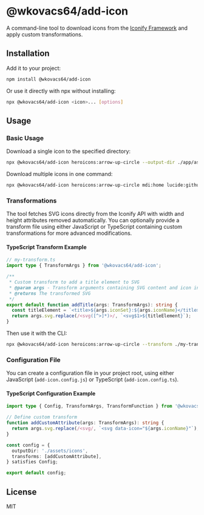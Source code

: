 # @wkovacs64/add-icon

A command-line tool to download icons from the [Iconify Framework](https://iconify.design/) and
apply custom transformations.

## Installation

Add it to your project:

```bash
npm install @wkovacs64/add-icon
```

Or use it directly with npx without installing:

```bash
npx @wkovacs64/add-icon <icon>... [options]
```

## Usage

### Basic Usage

Download a single icon to the specified directory:

```bash
npx @wkovacs64/add-icon heroicons:arrow-up-circle --output-dir ./app/assets/svg-icons
```

Download multiple icons in one command:

```bash
npx @wkovacs64/add-icon heroicons:arrow-up-circle mdi:home lucide:github --output-dir ./app/assets/svg-icons
```

### Transformations

The tool fetches SVG icons directly from the Iconify API with width and height attributes removed
automatically. You can optionally provide a transform file using either JavaScript or TypeScript
containing custom transformations for more advanced modifications.

#### TypeScript Transform Example

```ts
// my-transform.ts
import type { TransformArgs } from '@wkovacs64/add-icon';

/**
 * Custom transform to add a title element to SVG
 * @param args - Transform arguments containing SVG content and icon information
 * @returns The transformed SVG
 */
export default function addTitle(args: TransformArgs): string {
  const titleElement = `<title>${args.iconSet}:${args.iconName}</title>`;
  return args.svg.replace(/<svg([^>]*)>/, `<svg$1>${titleElement}`);
}
```

Then use it with the CLI:

```bash
npx @wkovacs64/add-icon heroicons:arrow-up-circle --transform ./my-transform.ts
```

### Configuration File

You can create a configuration file in your project root, using either JavaScript
(`add-icon.config.js`) or TypeScript (`add-icon.config.ts`).

#### TypeScript Configuration Example

```ts
import type { Config, TransformArgs, TransformFunction } from '@wkovacs64/add-icon';

// Define custom transform
function addCustomAttribute(args: TransformArgs): string {
  return args.svg.replace(/<svg/, `<svg data-icon="${args.iconName}"`);
}

const config = {
  outputDir: './assets/icons',
  transforms: [addCustomAttribute],
} satisfies Config;

export default config;
```

## License

MIT
